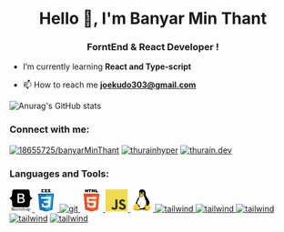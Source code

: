 <!-- ![alt text](https://github.com/ThurainTun/ThurainTun/blob/main/Programming-Languages-scaled.jpg) -->
<h1 align="center">Hello 👋, I'm Banyar Min Thant</h1>
<h3 align="center">ForntEnd & React Developer !</h3>

- I’m currently learning **React and Type-script**

- 📫 How to reach me **joekudo303@gmail.com**

![Anurag's GitHub stats](https://github-readme-stats.vercel.app/api?username=Antonioshiku&show_icons=true&theme=radical)

<h3 align="left">Connect with me:</h3>
<p align="left"><a href="https://stackoverflow.com/users/19467920/min-thant?tab=profile" target="blank"><img align="center" src="https://raw.githubusercontent.com/rahuldkjain/github-profile-readme-generator/master/src/images/icons/Social/stack-overflow.svg" alt="18655725/banyarMinThant" height="30" width="40" /></a>
<a href="https://www.facebook.com/profile.php?id=100027104740225" target="blank"><img align="center" src="https://raw.githubusercontent.com/rahuldkjain/github-profile-readme-generator/master/src/images/icons/Social/facebook.svg" alt="thurainhyper" height="30" width="40" /></a>
<a href="https://www.instagram.com/antonio_shikuzaki/" target="blank"><img align="center" src="https://raw.githubusercontent.com/rahuldkjain/github-profile-readme-generator/master/src/images/icons/Social/instagram.svg" alt="thurain.dev" height="30" width="40" /></a>
</p>

<h3 align="left">Languages and Tools:</h3>
<p align="left"><a href="https://getbootstrap.com" target="_blank" rel="noreferrer"> <img src="https://raw.githubusercontent.com/devicons/devicon/master/icons/bootstrap/bootstrap-plain-wordmark.svg" alt="bootstrap" width="40" height="40"/> 
</a> <a href="https://www.w3schools.com/css/" target="_blank" rel="noreferrer"> <img src="https://raw.githubusercontent.com/devicons/devicon/master/icons/css3/css3-original-wordmark.svg" alt="css3" width="40" height="40"/> </a> <a href="https://git-scm.com/" target="_blank" rel="noreferrer"> <img src="https://th.bing.com/th/id/OIP.Xa0BEkwl0Zx4qnY9lMbD7gHaHa?w=207&h=207&c=7&r=0&o=5&pid=1.7" alt="git" width="40" height="40"/> </a> <a href="https://www.w3.org/html/" target="_blank" rel="noreferrer"> <img src="https://raw.githubusercontent.com/devicons/devicon/master/icons/html5/html5-original-wordmark.svg" alt="html5" width="40" height="40"/> </a> <a href="https://developer.mozilla.org/en-US/docs/Web/JavaScript" target="_blank" rel="noreferrer"> <img src="https://raw.githubusercontent.com/devicons/devicon/master/icons/javascript/javascript-original.svg" alt="javascript" width="40" height="40"/> </a> <a href="https://www.linux.org/" target="_blank" rel="noreferrer"> <img src="https://raw.githubusercontent.com/devicons/devicon/master/icons/linux/linux-original.svg" alt="linux" width="40" height="40"/> </a> <a href="https://tailwindcss.com/" target="_blank" rel="noreferrer"> <img src="https://www.vectorlogo.zone/logos/tailwindcss/tailwindcss-icon.svg" alt="tailwind" width="40" height="40"/> </a> <a href="https://reactjs.org/" target="_blank" rel="noreferrer"> <img src="https://www.vectorlogo.zone/logos/reactjs/reactjs-icon.svg" alt="tailwind" width="40" height="40"/> </a><a href="https://www.npmjs.com/" target="_blank" rel="noreferrer"> <img src="https://www.vectorlogo.zone/logos/npmjs/npmjs-ar21.svg" alt="tailwind" width="40" height="40"/></a>  <a href="https://www.php.com/" target="_blank" rel="noreferrer"> <img src="https://www.vectorlogo.zone/logos/php/php-ar21.svg" alt="tailwind" width="40" height="40"/></a>  <a href="https://www.laravel.com/" target="_blank" rel="noreferrer"> <img src="https://encrypted-tbn0.gstatic.com/images?q=tbn:ANd9GcQ4NjhJEsojVPguBsp2ANNckuxkJHP1TR-mgw&usqp=CAU" alt="tailwind" width="40" height="40"/></a> 
